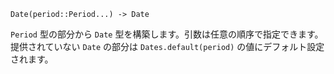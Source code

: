 ```
Date(period::Period...) -> Date
```

`Period` 型の部分から `Date` 型を構築します。引数は任意の順序で指定できます。提供されていない `Date` の部分は `Dates.default(period)` の値にデフォルト設定されます。
